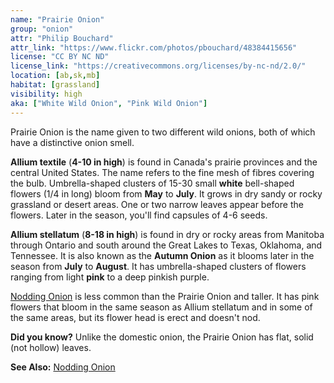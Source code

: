 ```yaml
---
name: "Prairie Onion"
group: "onion"
attr: "Philip Bouchard"
attr_link: "https://www.flickr.com/photos/pbouchard/48384415656"
license: "CC BY NC ND"
license_link: "https://creativecommons.org/licenses/by-nc-nd/2.0/"
location: [ab,sk,mb]
habitat: [grassland]
visibility: high
aka: ["White Wild Onion", "Pink Wild Onion"]
---
```

Prairie Onion is the name given to two different wild onions, both of which have a distinctive onion smell. 

**Allium textile** (**4-10 in high**) is found in Canada's prairie provinces and the central United States. The name refers to the fine mesh of fibres covering the bulb. Umbrella-shaped clusters of 15-30 small **white**  bell-shaped flowers (1/4 in long) bloom from **May** to **July**. It grows in dry sandy or rocky grassland or desert areas. One or two narrow leaves appear before the flowers. Later in the season, you'll find capsules of 4-6 seeds. 

**Allium stellatum** (**8-18 in high**) is found in dry or rocky areas from Manitoba through Ontario and south around the Great Lakes to Texas, Oklahoma, and Tennessee. It is also known as the **Autumn Onion** as it blooms later in the season from **July** to **August**. It has umbrella-shaped clusters of flowers ranging from light **pink** to a deep pinkish purple.

[Nodding Onion](/plants/nodonion/) is less common than the Prairie Onion and taller. It has pink flowers that bloom in the same season as Allium stellatum and in some of the same areas, but its flower head is erect and doesn't nod.

**Did you know?** Unlike the domestic onion, the Prairie Onion has flat, solid (not hollow) leaves.

<!-- generated, do not edit -->
**See Also:**
[Nodding Onion](/plants/nodonion/)
